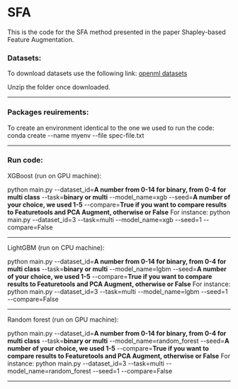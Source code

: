 # SFA

This is the code for the SFA method presented in the paper Shapley-based Feature Augmentation.


### Datasets:

To download datasets use the following link:
[openml datasets](https://drive.google.com/uc?export=download&id=14_pDIR3H5BHbqytqxvRz7lQXtDjresg7)

Unzip the folder once downloaded.


-------------------------


### Packages reuirements:

To create an environment identical to the one we used to run the code:
conda create --name myenv --file spec-file.txt

-------------------------



### Run code:

XGBoost (run on GPU machine):

python main.py --dataset_id=**A number from 0-14 for binary, from 0-4 for multi class** --task=**binary or multi** --model_name=xgb --seed=**A number of your choice, we used 1-5** --compare=**True if you want to compare results to Featuretools and PCA Augment, otherwise or False**
For instance:
python main.py --dataset_id=3 --task=multi --model_name=xgb --seed=1 --compare=False


-----------------


LightGBM (run on CPU machine):

python main.py --dataset_id=**A number from 0-14 for binary, from 0-4 for multi class** --task=**binary or multi** --model_name=lgbm --seed=**A number of your choice, we used 1-5** --compare=**True if you want to compare results to Featuretools and PCA Augment, otherwise or False**
For instance:
python main.py --dataset_id=3 --task=multi --model_name=lgbm --seed=1 --compare=False

-----------------


Random forest (run on GPU machine):

python main.py --dataset_id=**A number from 0-14 for binary, from 0-4 for multi class** --task=**binary or multi** --model_name=random_forest --seed=**A number of your choice, we used 1-5** --compare=**True if you want to compare results to Featuretools and PCA Augment, otherwise or False**
For instance:
python main.py --dataset_id=3 --task=multi --model_name=random_forest --seed=1 --compare=False

-----------------

